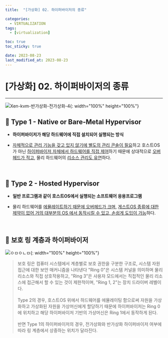 ```yaml
---
title:  "[가상화] 02. 하이퍼바이저의 종류" 

categories:
  - VIRTUALIZATION
tags:
  - [virtualization]

toc: true
toc_sticky: true

date: 2023-08-23
last_modified_at: 2023-08-23
---
```

# [가상화] 02. 하이퍼바이저의 종류
---

<style>
table {
    font-size: 12pt;
}
table th:first-of-type {
    width: 5%;
}
table th:nth-of-type(2) {
    width: 15%;
}
table th:nth-of-type(3) {
    width: 50%;
}
table th:nth-of-type(4) {
    width: 30%;
}
</style>

![Xen-kvm-반가상화-전가상화-4](https://user-images.githubusercontent.com/42735894/222968865-89c3bc0d-b49d-4b5e-b6f8-8c88d147e6ed.png){: width="100%" height="100%"}

## 🔔 Type 1 - Native or Bare-Metal Hypervisor

- **하이퍼바이저가 해당 하드웨어에 직접 설치되어 실행되는 방식**

- <u>자체적으로 관리 기능을 갖고 있지 않기에 별도의 관리 콘솔이 필요</u>하고 호스트OS가 아닌 <u>하이퍼바이저 자체에서 하드웨어를 직접 제어</u>하기 때문에 상대적으로 <u>오버헤드가 적고</u>, 물리 하드웨어의 <u>리소스 관리도 유연</u>하다.

<br>

## 🔔 Type 2 - Hosted Hypervisor

- **일반 프로그램과 같이 호스트OS에서 실행되는 소프트웨어 응용프로그램**

- 물리 하드웨어를 <u>에뮬레이트하기 때문에 오버헤드가 크며</u>, <u>게스트OS 종류에 대한 제약이 없어 거의 대부분의 OS 에서 동작시킬 수 있고, 손쉽게 도입이 가능</u>하다.

<br>

## 🔔 보호 링 계층과 하이퍼바이저

![ㅇㅁㅇㄴㅁ](https://user-images.githubusercontent.com/42735894/222968866-3980cea9-5118-45bc-829c-df93413d8ac7.png){: width="100%" height="100%"}

> 보호 링은 컴퓨터 시스템에서 계층별로 보호 권한을 구분한 구조로, 시스템 자원 접근에 대한 보안 매커니즘을 나타낸다 "Ring 0"은 시스템 커널을 의미하며 물리 리소스와 직접 상호작용하고, "Ring 3"은 사용자 모드에서는 직접적인 물리 리소스에 접근해서 할 수 있는 것이 제한적이며, "Ring 1, 2"는 장치 드라이버 레벨이다. <br><br>
Type 2의 경우, 호스트OS 위에서 하드웨어를 에뮬레이팅 함으로써 자원을 가상화하고 가상화된 자원을 가상머신에게 할당하기 때문에 하이퍼바이저는 Ring 0에 위치하고 해당 하이퍼바이저 기반의 가상머신은 Ring 1에서 동작하게 된다. <br><br>
반면 Type 1의 하이퍼바이저의 경우, 전가상화와 반가상화 하이퍼바이저 여부에 따라 링 계층에서 상중하는 위치가 달라진다.